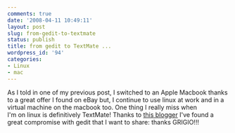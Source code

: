 ```yaml
---
comments: true
date: '2008-04-11 10:49:11'
layout: post
slug: from-gedit-to-textmate
status: publish
title: from gedit to TextMate ...
wordpress_id: '94'
categories:
- Linux
- mac
---
```


As I told in one of my previous post, I switched to an Apple Macbook thanks to a great offer I found on eBay but, I continue to use linux at work and in a virtual machine on the macbook too. One thing I really miss when I'm on linux is definitively TextMate! Thanks to [this blogger](http://grigio.org/textmate_gedit_few_steps) I've found a great compromise with gedit that I want to share: thanks GRIGIO!!!
